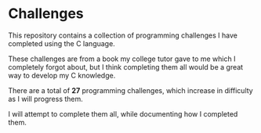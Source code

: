 # Challenges
This repository contains a collection of programming challenges I have completed using the C language.

These challenges are from a book my college tutor gave to me which I completely
forgot about, but I think completing them all would be a great way to develop my C
knowledge.

There are a total of **27** programming challenges, which increase in difficulty as I will progress them.

I will attempt to complete them all, while documenting how I completed them.